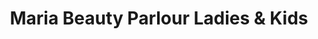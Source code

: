 ---
title: "Maria Beauty Parlour Ladies & Kids"
url: /kochi/maria-beauty-parlour-ladies-und-kids/
shop: Kosmetik
---